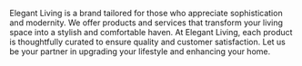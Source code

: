 Elegant Living is a brand tailored for those who appreciate sophistication and modernity. We offer products and services that transform your living space into a stylish and comfortable haven. At Elegant Living, each product is thoughtfully curated to ensure quality and customer satisfaction. Let us be your partner in upgrading your lifestyle and enhancing your home.

